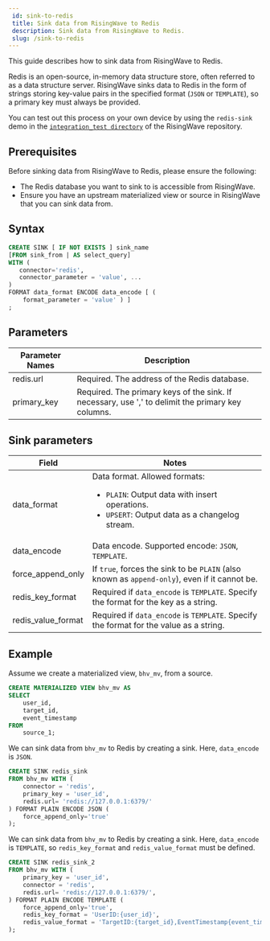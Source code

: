 ```yaml
---
 id: sink-to-redis
 title: Sink data from RisingWave to Redis
 description: Sink data from RisingWave to Redis.
 slug: /sink-to-redis
---
```


This guide describes how to sink data from RisingWave to Redis.

Redis is an open-source, in-memory data structure store, often referred to as a data structure server. RisingWave sinks data to Redis in the form of strings storing key-value pairs in the specified format (`JSON` or `TEMPLATE`), so a primary key must always be provided. 

You can test out this process on your own device by using the `redis-sink` demo in the [`integration_test directory`](https://github.com/risingwavelabs/risingwave/tree/main/integration_tests) of the RisingWave repository.

## Prerequisites

Before sinking data from RisingWave to Redis, please ensure the following:

- The Redis database you want to sink to is accessible from RisingWave.
- Ensure you have an upstream materialized view or source in RisingWave that you can sink data from.

## Syntax

```sql
CREATE SINK [ IF NOT EXISTS ] sink_name
[FROM sink_from | AS select_query]
WITH (
   connector='redis',
   connector_parameter = 'value', ...
)
FORMAT data_format ENCODE data_encode [ (
    format_parameter = 'value' ) ]
;
```

## Parameters

| Parameter Names | Description |
| --------------- | ---------------------------------------------------------------------- |
|redis.url | Required. The address of the Redis database. |
|primary_key| Required. The primary keys of the sink. If necessary, use ',' to delimit the primary key columns. |

## Sink parameters 

| Field | Notes |
| --------------- | ---------------------------------------------------------------------- |
|data_format| Data format. Allowed formats:<ul><li> `PLAIN`: Output data with insert operations.</li><li> `UPSERT`: Output data as a changelog stream. </li></ul>|
|data_encode| Data encode. Supported encode: `JSON`, `TEMPLATE`. |
|force_append_only| If `true`, forces the sink to be `PLAIN` (also known as `append-only`), even if it cannot be.|
|redis_key_format| Required if `data_encode` is `TEMPLATE`. Specify the format for the key as a string. |
|redis_value_format| Required if `data_encode` is `TEMPLATE`. Specify the format for the value as a string. |

## Example

Assume we create a materialized view, `bhv_mv`, from a source.

```sql
CREATE MATERIALIZED VIEW bhv_mv AS
SELECT
    user_id,
    target_id,
    event_timestamp
FROM
    source_1; 
```

We can sink data from `bhv_mv` to Redis by creating a sink. Here, `data_encode` is `JSON`.

```sql
CREATE SINK redis_sink
FROM bhv_mv WITH (
    connector = 'redis',
    primary_key = 'user_id',
    redis.url= 'redis://127.0.0.1:6379/'
) FORMAT PLAIN ENCODE JSON (
    force_append_only='true'
);
```

We can sink data from `bhv_mv` to Redis by creating a sink. Here, `data_encode` is `TEMPLATE`, so `redis_key_format` and `redis_value_format` must be defined.

```sql
CREATE SINK redis_sink_2
FROM bhv_mv WITH (
    primary_key = 'user_id',
    connector = 'redis',
    redis.url= 'redis://127.0.0.1:6379/',
) FORMAT PLAIN ENCODE TEMPLATE (
    force_append_only='true',
    redis_key_format = 'UserID:{user_id}',
    redis_value_format = 'TargetID:{target_id},EventTimestamp{event_timestamp}'
);
```